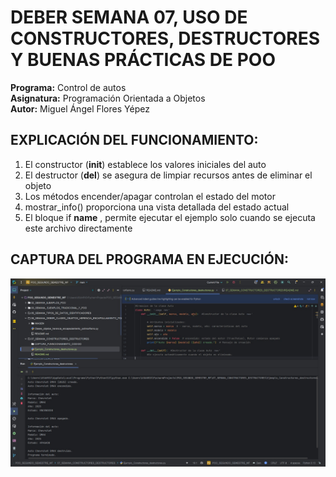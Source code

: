 # DEBER SEMANA 07, USO DE CONSTRUCTORES, DESTRUCTORES Y BUENAS PRÁCTICAS DE POO
**Programa:** Control de autos  
**Asignatura:** Programación Orientada a Objetos  
**Autor:** Miguel Ángel Flores Yépez  

## EXPLICACIÓN DEL FUNCIONAMIENTO:  
1. El constructor (__init__) establece los valores iniciales del auto
2. El destructor (__del__) se asegura de limpiar recursos antes de eliminar el objeto
3. Los métodos encender/apagar controlan el estado del motor
4. mostrar_info() proporciona una vista detallada del estado actual
5. El bloque if __name__ , permite ejecutar el ejemplo solo cuando se ejecuta este archivo directamente

## CAPTURA DEL PROGRAMA EN EJECUCIÓN: 

![CAMTURA_CODIGO_SEMANA_7.jpeg](CAPTURA_FUNNCIONAMIENTO_CODIGO/CAMTURA_CODIGO_SEMANA_7.jpeg)
